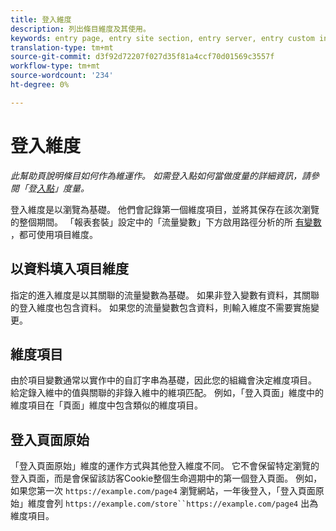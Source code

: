 ```yaml
---
title: 登入維度
description: 列出條目維度及其使用。
keywords: entry page, entry site section, entry server, entry custom insight
translation-type: tm+mt
source-git-commit: d3f92d72207f027d35f81a4ccf70d01569c3557f
workflow-type: tm+mt
source-wordcount: '234'
ht-degree: 0%

---
```



# 登入維度

*此幫助頁說明條目如何作為維運作。 如需登入點如何當做度量的詳細資訊，請參閱「登[入點](../metrics/entries.md)」度量。*

登入維度是以瀏覽為基礎。 他們會記錄第一個維度項目，並將其保存在該次瀏覽的整個期間。 「報表套裝」設定中的「流量變數」下方啟用路徑分析的所 [有變數](/help/admin/admin/c-traffic-variables/traffic-var.md) ，都可使用項目維度。

## 以資料填入項目維度

指定的進入維度是以其關聯的流量變數為基礎。 如果非登入變數有資料，其關聯的登入維度也包含資料。 如果您的流量變數包含資料，則輸入維度不需要實施變更。

## 維度項目

由於項目變數通常以實作中的自訂字串為基礎，因此您的組織會決定維度項目。 給定錄入維中的值與關聯的非錄入維中的維項匹配。 例如，「登入頁面」維度中的維度項目在「頁面」維度中包含類似的維度項目。

## 登入頁面原始

「登入頁面原始」維度的運作方式與其他登入維度不同。 它不會保留特定瀏覽的登入頁面，而是會保留該訪客Cookie整個生命週期中的第一個登入頁面。 例如，如果您第一次 `https://example.com/page4` 瀏覽網站，一年後登入，「登入頁面原始」維度會列 `https://example.com/store``https://example.com/page4` 出為維度項目。
